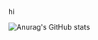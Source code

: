 hi 

![Anurag's GitHub stats](https://github-readme-stats.vercel.app/api?username=doxgxxn&show_icons=true&theme=swift)
